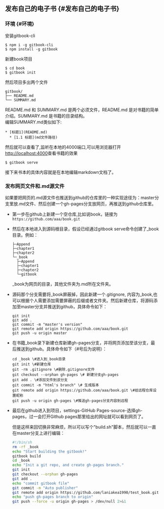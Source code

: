 ## 发布自己的电子书 {#发布自己的电子书}

### 环境 {#环境}

安装gitbook-cli

```
$ npm i -g gitbook-cli
$ npm install -g gitbook
```

新建book项目

```
$ cd book
$ gitbook init
```

然后项目多出两个文件

```
gitbook/
├── README.md
└── SUMMARY.md
```

README.md 和 SUMMARY.md 是两个必须文件，README.md 是对书籍的简单介绍。SUMMARY.md 是书籍的目录结构。  
编辑SUMMARY.md类似如下:

```
* [标题1](README.md)
  * [1.1 标题](md文件路径)
```

然后就可以查看了,监听在本地的4000端口,可以用浏览器打开[http://localhost:4000](http://localhost:4000/)查看书籍的效果

```
$ gitbook serve
```

接下来书本的具体内容就是在本地编辑markdown文档了。

### 发布网页文件和.md源文件

如果要把网页的.md源文件也推送到github的仓库里的一种实现途径为：master分支里放.md文件、然后创建一个gh-pages分支放网页，再推送到github仓库里。

* 第一步在github上新建一个空仓库,比如说book，链接为
  `https://github.com/aaa/book.git`
* 然后在本地进入到源码根目录，假设已经通过gitbook serve命令创建了\_book目录。例如：

  ```
  ├─Append
  ├─chapter1
  ├─chapter2
  └─_book
    ├─Append
    ├─chapter1
    ├─chapter2
    └─gitbook
  ```

  \_book为网页的目录，其他文件夹为.md所在文件夹。

* 源码那个分支需要将\_book屏蔽掉，因此新建一个.gitignore, 内容为\_book,也可以根据个人需要添加需要屏蔽的后缀或者文件夹。然后新建仓库，将源码添加至master分支并推送到github，具体命令如下：

  ```
  git init
  git add .
  git commit -m "master's version"
  git remote add origin https://github.com/aaa/book.git
  git push -u origin master
  ```
* 在书籍\_book录下新建仓库新建gh-pages分支，并将网页添加至该分支，最后推送到github。具体命令如下（\#号后为说明）：

  ```
  cd _book \#进入到_book目录
  git init \#新建仓库
  git -rm .gitignore \#删除.gitignore文件
  git checkout --orphan gh-pages \# 新建分支gh-pages
  git add . \#添加文件到该分支
  git commit -m "html's branch" \# 生成版本
  git remote add origin https://github.com/aaa/book.git \#给远程仓库设置昵称
  git push -u origin gh-pages \#推送gh-pages分支内容到远程
  ```
* 最后在github进入到项目，settings-GitHub Pages-source-选择gh-pages，过一会打开Github pages那里给出的网址就可以看到网页了。

  但是这样来回切换非常麻烦，所以可以写个"build.sh"脚本，然后就可以一直在master分支上进行编辑：

  ```bash
  #!/bin/sh
  rm -rf _book
  echo "Start building the gitbook!"
  gitbook build
  cd _book
  echo "Init a git repo, and create gh-pages branch."
  git init 
  git checkout --orphan gh-pages
  git add .
  echo "commit gitbook file"
  git commit -m "Auto publisher"
  git remote add origin https://github.com/laniakea1990/test_book.git 
  echo "push gh-pages branch to origin"
  git push --force -u origin gh-pages > /dev/null 2>&1
  ```



